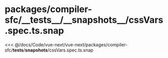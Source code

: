# packages/compiler-sfc/\_\_tests\_\_/\_\_snapshots\_\_/cssVars.spec.ts.snap

<<< @/docs/Code/vue-next/vue-next/packages/compiler-sfc/__tests__/__snapshots__/cssVars.spec.ts.snap
